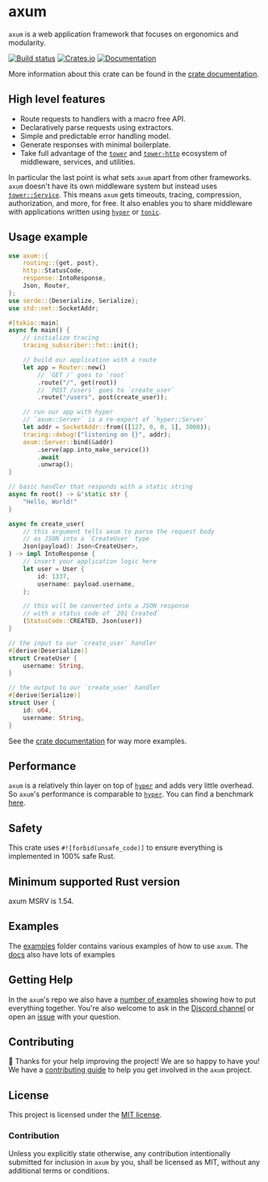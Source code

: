 # axum

`axum` is a web application framework that focuses on ergonomics and modularity.

[![Build status](https://github.com/tokio-rs/axum/actions/workflows/CI.yml/badge.svg?branch=main)](https://github.com/tokio-rs/axum/actions/workflows/CI.yml)
[![Crates.io](https://img.shields.io/crates/v/axum)](https://crates.io/crates/axum)
[![Documentation](https://docs.rs/axum/badge.svg)](https://docs.rs/axum)

More information about this crate can be found in the [crate documentation][docs].

## High level features

- Route requests to handlers with a macro free API.
- Declaratively parse requests using extractors.
- Simple and predictable error handling model.
- Generate responses with minimal boilerplate.
- Take full advantage of the [`tower`] and [`tower-http`] ecosystem of
  middleware, services, and utilities.

In particular the last point is what sets `axum` apart from other frameworks.
`axum` doesn't have its own middleware system but instead uses
[`tower::Service`]. This means `axum` gets timeouts, tracing, compression,
authorization, and more, for free. It also enables you to share middleware with
applications written using [`hyper`] or [`tonic`].

## Usage example

```rust
use axum::{
    routing::{get, post},
    http::StatusCode,
    response::IntoResponse,
    Json, Router,
};
use serde::{Deserialize, Serialize};
use std::net::SocketAddr;

#[tokio::main]
async fn main() {
    // initialize tracing
    tracing_subscriber::fmt::init();

    // build our application with a route
    let app = Router::new()
        // `GET /` goes to `root`
        .route("/", get(root))
        // `POST /users` goes to `create_user`
        .route("/users", post(create_user));

    // run our app with hyper
    // `axum::Server` is a re-export of `hyper::Server`
    let addr = SocketAddr::from(([127, 0, 0, 1], 3000));
    tracing::debug!("listening on {}", addr);
    axum::Server::bind(&addr)
        .serve(app.into_make_service())
        .await
        .unwrap();
}

// basic handler that responds with a static string
async fn root() -> &'static str {
    "Hello, World!"
}

async fn create_user(
    // this argument tells axum to parse the request body
    // as JSON into a `CreateUser` type
    Json(payload): Json<CreateUser>,
) -> impl IntoResponse {
    // insert your application logic here
    let user = User {
        id: 1337,
        username: payload.username,
    };

    // this will be converted into a JSON response
    // with a status code of `201 Created`
    (StatusCode::CREATED, Json(user))
}

// the input to our `create_user` handler
#[derive(Deserialize)]
struct CreateUser {
    username: String,
}

// the output to our `create_user` handler
#[derive(Serialize)]
struct User {
    id: u64,
    username: String,
}
```

See the [crate documentation][docs] for way more examples.

## Performance

`axum` is a relatively thin layer on top of [`hyper`] and adds very little
overhead. So `axum`'s performance is comparable to [`hyper`]. You can find a
benchmark [here](https://github.com/programatik29/rust-web-benchmarks).

## Safety

This crate uses `#![forbid(unsafe_code)]` to ensure everything is implemented in
100% safe Rust.

## Minimum supported Rust version

axum MSRV is 1.54.

## Examples

The [examples] folder contains various examples of how to use `axum`. The
[docs] also have lots of examples

## Getting Help

In the `axum`'s repo we also have a [number of examples][examples] showing how
to put everything together. You're also welcome to ask in the [Discord
channel][chat] or open an [issue] with your question.

## Contributing

:balloon: Thanks for your help improving the project! We are so happy to have
you! We have a [contributing guide][guide] to help you get involved in the
`axum` project.

## License

This project is licensed under the [MIT license](LICENSE).

### Contribution

Unless you explicitly state otherwise, any contribution intentionally submitted
for inclusion in `axum` by you, shall be licensed as MIT, without any
additional terms or conditions.

[examples]: https://github.com/tokio-rs/axum/tree/main/examples
[docs]: https://docs.rs/axum
[`tower`]: https://crates.io/crates/tower
[`hyper`]: https://crates.io/crates/hyper
[`tower-http`]: https://crates.io/crates/tower-http
[`tonic`]: https://crates.io/crates/tonic
[guide]: CONTRIBUTING.md
[chat]: https://discord.gg/tokio
[issue]: https://github.com/tokio-rs/axum/issues/new
[`tower::Service`]: https://docs.rs/tower/latest/tower/trait.Service.html
